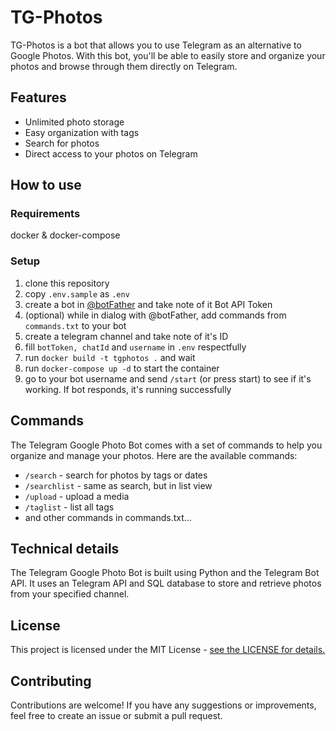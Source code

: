 # TG-Photos

TG-Photos is a bot that allows you to use Telegram as an alternative to Google Photos. With this bot, you'll be able to easily store and organize your photos and browse through them directly on Telegram.

## Features

- Unlimited photo storage
- Easy organization with tags
- Search for photos
- Direct access to your photos on Telegram

## How to use

### Requirements

docker & docker-compose

### Setup

1. clone this repository
2. copy ```.env.sample``` as ```.env```
3. create a bot in [@botFather](https://t.me/botFather) and take note of it Bot API Token
4. (optional) while in dialog with @botFather, add commands from ```commands.txt``` to your bot
5. create a telegram channel and take note of it's ID
6. fill ```botToken, chatId``` and ```username``` in ```.env``` respectfully
7. run ```docker build -t tgphotos .``` and wait
8. run ```docker-compose up -d``` to start the container
9. go to your bot username and send ```/start``` (or press start) to see if it's working. If bot responds, it's running successfully

## Commands

The Telegram Google Photo Bot comes with a set of commands to help you organize and manage your photos. Here are the available commands:

- `/search` - search for photos by tags or dates
- `/searchlist` - same as search, but in list view
- `/upload` - upload a media
- `/taglist` - list all tags
- and other commands in commands.txt...

## Technical details

The Telegram Google Photo Bot is built using Python and the Telegram Bot API.
It uses an Telegram API and SQL database to store and retrieve photos from your specified channel.

## License

This project is licensed under the MIT License - [see the LICENSE for details.](https://radiquum.mit-license.org/)

## Contributing

Contributions are welcome! If you have any suggestions or improvements, feel free to create an issue or submit a pull request.
